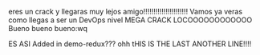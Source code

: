 eres un crack y llegaras muy lejos amigo!!!!!!!!!!!!!!!!!!!!!!
Vamos ya veras como llegas a ser un DevOps nivel MEGA CRACK LOCOOOOOOOOOOOO
Bueno bueno bueno:wq


ES ASI
Added in demo-redux??? ohh
tHIS IS THE LAST ANOTHER LINE!!!!
